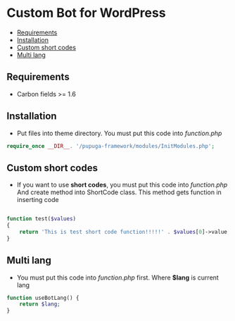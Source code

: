 # Custom Bot for WordPress

* [Requirements](#requirements)
* [Installation](#installation)
* [Custom short codes](#shortcodes)
* [Multi lang](#multilanguage)

## Requirements
* Carbon fields >= 1.6

## Installation
* Put files into theme directory. You must put this code into *function.php*
```php
require_once __DIR__. '/pupuga-framework/modules/InitModules.php';
```

## Custom short codes
* If you want to use **short codes**, you must put this code into *function.php*
And create method into ShortCode class. This method gets function in inserting code
```php

function test($values) 
{
    return 'This is test short code function!!!!!' . $values[0]->value;
}
```

## Multi lang 
* You must put this code into *function.php* first. Where **$lang** is current lang
```php
function useBotLang() {
    return $lang;
}
```
